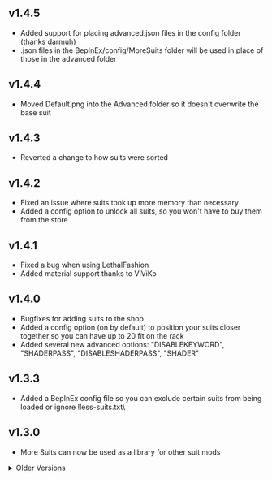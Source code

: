 ## v1.4.5
- Added support for placing advanced.json files in the config folder (thanks darmuh)
- .json files in the BepInEx/config/MoreSuits folder will be used in place of those in the advanced folder

## v1.4.4
- Moved Default.png into the Advanced folder so it doesn't overwrite the base suit

## v1.4.3
- Reverted a change to how suits were sorted

## v1.4.2
- Fixed an issue where suits took up more memory than necessary
- Added a config option to unlock all suits, so you won't have to buy them from the store

## v1.4.1
- Fixed a bug when using LethalFashion
- Added material support thanks to ViViKo

## v1.4.0
- Bugfixes for adding suits to the shop
- Added a config option (on by default) to position your suits closer together so you can have up to 20 fit on the rack
- Added several new advanced options: "DISABLEKEYWORD", "SHADERPASS", "DISABLESHADERPASS", "SHADER"
	
## v1.3.3
- Added a BepInEx config file so you can exclude certain suits from being loaded or ignore !less-suits.txt\
	
## v1.3.0
- More Suits can now be used as a library for other suit mods

<details><summary>Older Versions</summary>

## v1.2.1
- Fixed suits being in a different order on the rack for each player

## v1.2.0 Suits in Rotating Shop
- Added support for adding suits to the store rotation

## v1.1.0 More suits!
- Added new suits by Graelyth and Curt
- Added support for advanced features (normal maps, emission, etc)

## v1.0.0 Release 😎
- Release

</details>